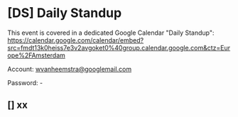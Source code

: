 # [DS] Daily Standup

This event is covered in a dedicated Google Calendar "Daily Standup": https://calendar.google.com/calendar/embed?src=fmdt13k0heiss7e3v2avgoket0%40group.calendar.google.com&ctz=Europe%2FAmsterdam

Account: wvanheemstra@googlemail.com

Password: -

## [] xx
